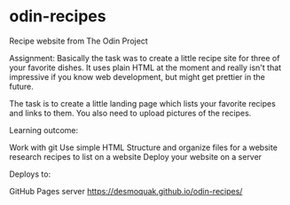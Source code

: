 # odin-recipes


Recipe website from The Odin Project



Assignment:
Basically the task was to create a little recipe site for three of your favorite dishes. It uses plain HTML at the moment and really isn't that impressive if you know web development, but might get prettier in the future.

The task is to create a little landing page which lists your favorite recipes and links to them. You also need to upload pictures of the recipes.

Learning outcome:

Work with git
Use simple HTML Structure and organize files for a website
research recipes to list on a website
Deploy your website on a server


Deploys to:

GitHub Pages server https://desmoquak.github.io/odin-recipes/
